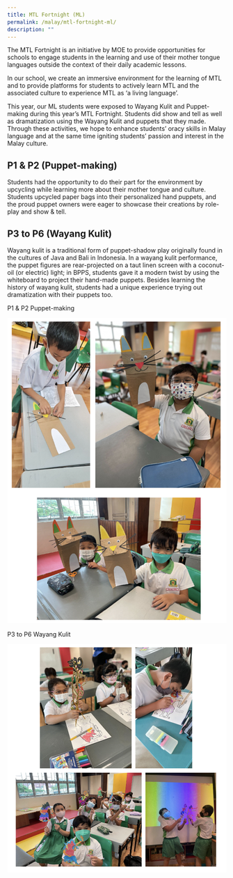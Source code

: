 ```yaml
---
title: MTL Fortnight (ML)
permalink: /malay/mtl-fortnight-ml/
description: ""
---
```

The MTL Fortnight is an initiative by MOE to provide opportunities for schools to engage students in the learning and use of their mother tongue languages outside the context of their daily academic lessons.

  

In our school, we create an immersive environment for the learning of MTL and to provide platforms for students to actively learn MTL and the associated culture to experience MTL as ‘a living language’.

  

This year, our ML students were exposed to Wayang Kulit and Puppet-making during this year’s MTL Fortnight. Students did show and tell as well as dramatization using the Wayang Kulit and puppets that they made. Through these activities, we hope to enhance students’ oracy skills in Malay language and at the same time igniting students’ passion and interest in the Malay culture.

  

P1 & P2 (Puppet-making)
-----------------------

Students had the opportunity to do their part for the environment by upcycling while learning more about their mother tongue and culture. Students upcycled paper bags into their personalized hand puppets, and the proud puppet owners were eager to showcase their creations by role-play and show & tell.

  

P3 to P6 (Wayang Kulit)
-----------------------

Wayang kulit is a traditional form of puppet-shadow play originally found in the cultures of Java and Bali in Indonesia. In a wayang kulit performance, the puppet figures are rear-projected on a taut linen screen with a coconut-oil (or electric) light; in BPPS, students gave it a modern twist by using the whiteboard to project their hand-made puppets. Besides learning the history of wayang kulit, students had a unique experience trying out dramatization with their puppets too.

  

P1 & P2 Puppet-making

![](/images/mtl.png)

P3 to P6 Wayang Kulit

![](/images/mtl2.png)